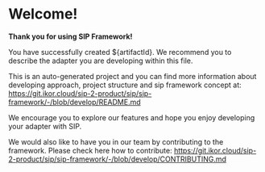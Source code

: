 # Welcome!

**Thank you for using SIP Framework!**

You have successfully created ${artifactId}. We recommend you to describe the adapter you are developing within this file.

This is an auto-generated project and you can find more information about developing approach, project structure and
sip framework concept at:
https://git.ikor.cloud/sip-2-product/sip/sip-framework/-/blob/develop/README.md

We encourage you to explore our features and hope you enjoy developing your adapter with SIP.

We would also like to have you in our team by contributing to the framework. Please check here how to contribute:
https://git.ikor.cloud/sip-2-product/sip/sip-framework/-/blob/develop/CONTRIBUTING.md
